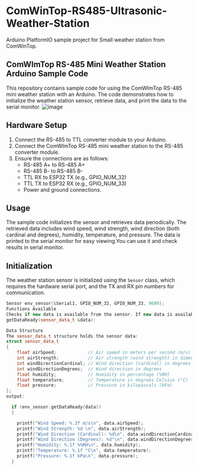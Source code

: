 # ComWinTop-RS485-Ultrasonic-Weather-Station

Arduino PlatformIO sample project for Small weather station from ComWinTop.

## ComWImTop RS-485 Mini Weather Station Arduino Sample Code

This repository contains sample code for using the ComWImTop RS-485 mini weather station with an Arduino. The code demonstrates how to initialize the weather station sensor, retrieve data, and print the data to the serial monitor.
![image](https://github.com/alpha815/ComWinTop-RS485-Ultrasonic-Weather-Station/assets/56131964/d13b8c2e-f054-4384-a563-e830e2f9bc47)

## Hardware Setup

1. Connect the RS-485 to TTL converter module to your Arduino.
2. Connect the ComWImTop RS-485 mini weather station to the RS-485 converter module.
3. Ensure the connections are as follows:
   - RS-485 A+ to RS-485 A+
   - RS-485 B- to RS-485 B-
   - TTL RX to ESP32 TX (e.g., GPIO_NUM_32)
   - TTL TX to ESP32 RX (e.g., GPIO_NUM_33)
   - Power and ground connections.

## Usage

The sample code initializes the sensor and retrieves data periodically. The retrieved data includes wind speed, wind strength, wind direction (both cardinal and degrees), humidity, temperature, and pressure. The data is printed to the serial monitor for easy viewing.You can use it and check results in serial monitor.

## Initialization

The weather station sensor is initialized using the `Sensor` class, which requires the hardware serial port, and the TX and RX pin numbers for communication.

```cpp
Sensor env_sensor(&Serial1, GPIO_NUM_32, GPIO_NUM_33, 9600);
Functions Available
Checks if new data is available from the sensor. If new data is available, it is stored in the provided sensor_data_t structure:
getDataReady(sensor_data_t &data):

Data Structure
The sensor_data_t structure holds the sensor data:
struct sensor_data_t
{
    float airSpeed;            // Air speed in meters per second (m/s)
    int airStrength;           // Air strength (wind strength) in dimensionless units
    int windDirectionCardinal; // Wind direction (cardinal) in degrees (0-360)
    int windDirectionDegrees;  // Wind direction in degrees
    float humidity;            // Humidity in percentage (%RH)
    float temperature;         // Temperature in degrees Celsius (°C)
    float pressure;            // Pressure in kilopascals (kPa)
};
output:

  if (env_sensor.getDataReady(data))
  {

    printf("Wind Speed: %.2f m/s\n", data.airSpeed);
    printf("Wind Strength: %d \n", data.airStrength);
    printf("Wind Direction (Cardinal): %d\n", data.windDirectionCardinal);
    printf("Wind Direction (Degrees): %d°\n", data.windDirectionDegrees);
    printf("Humidity: %.1f %%RH\n", data.humidity);
    printf("Temperature: %.1f °C\n", data.temperature);
    printf("Pressure: %.1f kPa\n", data.pressure);
  }

```


